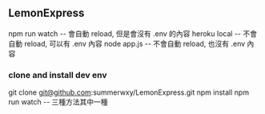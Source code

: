 ## LemonExpress


npm run watch  -- 會自動 reload, 但是會沒有 .env 的內容
heroku local -- 不會自動 reload, 可以有 .env 內容
node app.js -- 不會自動 reload, 也沒有 .env 內容



### clone and install dev env
git clone git@github.com:summerwxy/LemonExpress.git
npm install
npm run watch -- 三種方法其中一種
